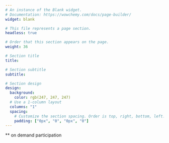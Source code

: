 ```yaml
---
# An instance of the Blank widget.
# Documentation: https://wowchemy.com/docs/page-builder/
widget: blank

# This file represents a page section.
headless: true

# Order that this section appears on the page.
weight: 36

# Section title
title: 

# Section subtitle
subtitle: 

# Section design
design:
  background:
    color: rgb(247, 247, 247)
  # Use a 1-column layout
  columns: "1"
  spacing:
    # Customize the section spacing. Order is top, right, bottom, left.
    padding: ["0px", "0", "0px", "0"]
---
```


** on demand participation
